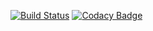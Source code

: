 [![Build Status](https://travis-ci.org/vinee1310/testing.svg?branch=master)](https://travis-ci.org/vinee1310/testing)
[![Codacy Badge](https://api.codacy.com/project/badge/Grade/1d4403d22a7643bf98e159e994995de8)](https://www.codacy.com/app/vinee1310/testing?utm_source=github.com&amp;utm_medium=referral&amp;utm_content=vinee1310/testing&amp;utm_campaign=Badge_Grade)
